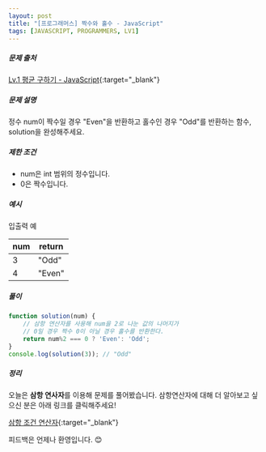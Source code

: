```yaml
---
layout: post
title: "[프로그래머스] 짝수와 홀수 - JavaScript"
tags: [JAVASCRIPT, PROGRAMMERS, LV1]
---
```

##### 문제 출처
[Lv.1 평균 구하기 - JavaScript](https://programmers.co.kr/learn/courses/30/lessons/12937?language=javascript){:target="_blank"}

##### 문제 설명
정수 num이 짝수일 경우 "Even"을 반환하고 홀수인 경우 "Odd"를 반환하는 함수, solution을 완성해주세요.

##### 제한 조건
* num은 int 범위의 정수입니다.
* 0은 짝수입니다.

##### 예시
입출력 예

|num|return|
|---|---|
|3|"Odd"|
|4|"Even"|

##### 풀이
```javascript
function solution(num) {
    // 삼항 연산자를 사용해 num을 2로 나눈 값의 나머지가 
    // 0일 경우 짝수 0이 아닐 경우 홀수를 반환한다.
    return num%2 === 0 ? 'Even': 'Odd';
}
console.log(solution(3)); // "Odd"
```

##### 정리
오늘은 **삼항 연사자**를 이용해 문제를 풀어봤습니다. 삼항연산자에 대해 더 알아보고 싶으신 분은 아래 링크를 클릭해주세요!

[삼항 조건 연산자](https://developer.mozilla.org/ko/docs/Web/JavaScript/Reference/Operators/Conditional_Operator){:target="_blank"}

피드백은 언제나 환영입니다. 😊